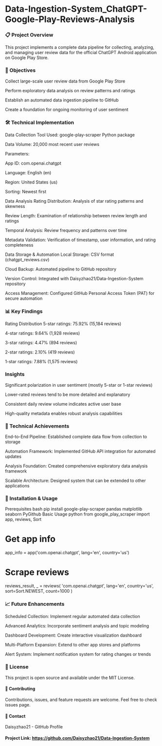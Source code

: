 # Data-Ingestion-System_ChatGPT-Google-Play-Reviews-Analysis

### 📋 Project Overview

This project implements a complete data pipeline for collecting, analyzing, and managing user review data for the official ChatGPT Android application on Google Play Store.

### 🎯 Objectives
Collect large-scale user review data from Google Play Store

Perform exploratory data analysis on review patterns and ratings

Establish an automated data ingestion pipeline to GitHub

Create a foundation for ongoing monitoring of user sentiment

### 🛠️ Technical Implementation
Data Collection
Tool Used: google-play-scraper Python package

Data Volume: 20,000 most recent user reviews

Parameters:

App ID: com.openai.chatgpt

Language: English (en)

Region: United States (us)

Sorting: Newest first

Data Analysis
Rating Distribution: Analysis of star rating patterns and skewness

Review Length: Examination of relationship between review length and ratings

Temporal Analysis: Review frequency and patterns over time

Metadata Validation: Verification of timestamp, user information, and rating completeness

Data Storage & Automation
Local Storage: CSV format (chatgpt_reviews.csv)

Cloud Backup: Automated pipeline to GitHub repository

Version Control: Integrated with Daisyzhao21/Data-Ingestion-System repository

Access Management: Configured GitHub Personal Access Token (PAT) for secure automation

### 📊 Key Findings
Rating Distribution
5-star ratings: 75.92% (15,184 reviews)

4-star ratings: 9.64% (1,928 reviews)

3-star ratings: 4.47% (894 reviews)

2-star ratings: 2.10% (419 reviews)

1-star ratings: 7.88% (1,575 reviews)

### Insights
Significant polarization in user sentiment (mostly 5-star or 1-star reviews)

Lower-rated reviews tend to be more detailed and explanatory

Consistent daily review volume indicates active user base

High-quality metadata enables robust analysis capabilities

### 🚀 Technical Achievements
End-to-End Pipeline: Established complete data flow from collection to storage

Automation Framework: Implemented GitHub API integration for automated updates

Analysis Foundation: Created comprehensive exploratory data analysis framework

Scalable Architecture: Designed system that can be extended to other applications

### 🔧 Installation & Usage
Prerequisites
bash
pip install google-play-scraper pandas matplotlib seaborn PyGithub
Basic Usage
python
from google_play_scraper import app, reviews, Sort

# Get app info
app_info = app('com.openai.chatgpt', lang='en', country='us')

# Scrape reviews
reviews_result, _ = reviews(
    'com.openai.chatgpt',
    lang='en',
    country='us',
    sort=Sort.NEWEST,
    count=1000
)
### 📈 Future Enhancements
Scheduled Collection: Implement regular automated data collection

Advanced Analytics: Incorporate sentiment analysis and topic modeling

Dashboard Development: Create interactive visualization dashboard

Multi-Platform Expansion: Extend to other app stores and platforms

Alert System: Implement notification system for rating changes or trends

### 📝 License
This project is open source and available under the MIT License.

#### 🤝 Contributing
Contributions, issues, and feature requests are welcome. Feel free to check issues page.

#### 📧 Contact
Daisyzhao21 - GitHub Profile

#### Project Link: https://github.com/Daisyzhao21/Data-Ingestion-System
